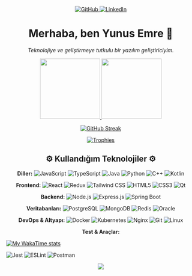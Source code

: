 <!-- Sosyal Medya ve İletişim Butonları -->

<p align="center">
<a href="https://www.google.com/search?q=https://github.com/cdprf" target="_blank">
<img alt="GitHub" src="https://www.google.com/search?q=https://img.shields.io/badge/GitHub-181717%3Fstyle%3Dfor-the-badge%26logo%3Dgithub%26logoColor%3Dwhite"/>
</a>
<a href="https://www.google.com/search?q=https://www.linkedin.com/in/yunusemreyuce/" target="_blank">
<img alt="LinkedIn" src="https://www.google.com/search?q=https://img.shields.io/badge/LinkedIn-0A66C2%3Fstyle%3Dfor-the-badge%26logo%3Dlinkedin%26logoColor%3Dwhite"/>
</a>
</p>


<!-- Başlık ve Tanıtım -->

<h1 align="center">Merhaba, ben Yunus Emre 👋</h1>

<p align="center">
<em>Teknolojiye ve geliştirmeye tutkulu bir yazılım geliştiriciyim.</em>
</p>

<!-- GitHub İstatistikleri -->

<p align="center">
<a href="https://www.google.com/search?q=https://github.com/cdprf">
<img height="160em" src="https://github-readme-stats.vercel.app/api%3Fusername%3Dcdprf%26show_icons%3Dtrue%26theme%3Dtokyonight%26include_all_commits%3Dtrue%26count_private%3Dtrue"/>
<img height="160em" src="https://github-readme-stats.vercel.app/api/top-langs/%3Fusername%3Dcdprf%26layout%3Dcompact%26langs_count%3D10%26theme%3Dtokyonight"/>
</a>
</p>
<p align="center">
<a href="https://github.com/cdprf">
<img align="center" src="https://github-readme-streak-stats.herokuapp.com/%3Fuser%3DYOUR_USERNAME%26theme%3Dtokyonight" alt="GitHub Streak" />
</a>
</p>

<!-- GitHub Kupaları -->

<p align="center">
<a href="https://www.google.com/search?q=https://github.com/cdprf">
<img src="https://github-profile-trophy.vercel.app/%3Fusername%3Dcdprf%26theme%3Dtokyonight%26row%3D1%26column%3D7%26margin-w%3D15%26margin-h%3D15" alt="Trophies" />
</a>
</p>

<!-- Teknoloji Yığını Başlığı -->

<h2 align="center">⚙️ Kullandığım Teknolojiler ⚙️</h2>

<!-- Diller -->

<p align="center">
<strong>Diller:</strong>




<img alt="JavaScript" src="https://img.shields.io/badge/JavaScript-F7DF1E%3Fstyle%3Dfor-the-badge%26logo%3Djavascript%26logoColor%3Dblack"/>
<img alt="TypeScript" src="https://img.shields.io/badge/TypeScript-3178C6?style=for-the-badge&logo=typescript&logoColor=white"/>
<img alt="Java" src="https://img.shields.io/badge/Java-ED8B00?style=for-the-badge&logo=openjdk&logoColor=white"/>
<img alt="Python" src="https://img.shields.io/badge/Python-3776AB%3Fstyle%3Dfor-the-badge%26logo%3Dpython%26logoColor%3Dwhite"/>
<img alt="C++" src="https://img.shields.io/badge/C%2B%2B-00599C%3Fstyle%3Dfor-the-badge%26logo%3Dcplusplus%26logoColor%3Dwhite"/>
<img alt="Kotlin" src="https://img.shields.io/badge/Kotlin-7F52FF%3Fstyle%3Dfor-the-badge%26logo%3Dkotlin%26logoColor%3Dwhite"/>
</p>

<!-- Frontend Teknolojileri -->

<p align="center">
<strong>Frontend:</strong>




<img alt="React" src="https://www.google.com/search?q=https://img.shields.io/badge/React-61DAFB%3Fstyle%3Dfor-the-badge%26logo%3Dreact%26logoColor%3Dblack"/>
<img alt="Redux" src="https://www.google.com/search?q=https://img.shields.io/badge/Redux-764ABC%3Fstyle%3Dfor-the-badge%26logo%3Dredux%26logoColor%3Dwhite"/>
<img alt="Tailwind CSS" src="https://img.shields.io/badge/Tailwind_CSS-38B2AC?style=for-the-badge&logo=tailwind-css&logoColor=white"/>
<img alt="HTML5" src="https://www.google.com/search?q=https://img.shields.io/badge/HTML5-E34F26%3Fstyle%3Dfor-the-badge%26logo%3Dhtml5%26logoColor%3Dwhite"/>
<img alt="CSS3" src="https://www.google.com/search?q=https://img.shields.io/badge/CSS3-1572B6%3Fstyle%3Dfor-the-badge%26logo%3Dcss3%26logoColor%3Dwhite"/>
<img alt="Qt" src="https://www.google.com/search?q=https://img.shields.io/badge/Qt-41CD52%3Fstyle%3Dfor-the-badge%26logo%3Dqt%26logoColor%3Dwhite"/>
</p>

<!-- Backend Teknolojileri -->

<p align="center">
<strong>Backend:</strong>




<img alt="Node.js" src="https://www.google.com/search?q=https://img.shields.io/badge/Node.js-339933%3Fstyle%3Dfor-the-badge%26logo%3Dnode.js%26logoColor%3Dwhite"/>
<img alt="Express.js" src="https://www.google.com/search?q=https://img.shields.io/badge/Express.js-000000%3Fstyle%3Dfor-the-badge%26logo%3Dexpress%26logoColor%3Dwhite"/>
<img alt="Spring Boot" src="https://www.google.com/search?q=https://img.shields.io/badge/Spring_Boot-6DB33F%3Fstyle%3Dfor-the-badge%26logo%3Dspring-boot%26logoColor%3Dwhite"/>
</p>

<!-- Veritabanları -->

<p align="center">
<strong>Veritabanları:</strong>




<img alt="PostgreSQL" src="https://www.google.com/search?q=https://img.shields.io/badge/PostgreSQL-4169E1%3Fstyle%3Dfor-the-badge%26logo%3Dpostgresql%26logoColor%3Dwhite"/>
<img alt="MongoDB" src="https://www.google.com/search?q=https://img.shields.io/badge/MongoDB-47A248%3Fstyle%3Dfor-the-badge%26logo%3Dmongodb%26logoColor%3Dwhite"/>
<img alt="Redis" src="https://img.shields.io/badge/Redis-DC382D?style=for-the-badge&logo=redis&logoColor=white"/>
<img alt="Oracle" src="https://www.google.com/search?q=https://img.shields.io/badge/Oracle-F80000%3Fstyle%3Dfor-the-badge%26logo%3Doracle%26logoColor%3Dwhite"/>
</p>

<!-- DevOps & Altyapı -->

<p align="center">
<strong>DevOps & Altyapı:</strong>




<img alt="Docker" src="https://www.google.com/search?q=https://img.shields.io/badge/Docker-2496ED%3Fstyle%3Dfor-the-badge%26logo%3Ddocker%26logoColor%3Dwhite"/>
<img alt="Kubernetes" src="https://www.google.com/search?q=https://img.shields.io/badge/Kubernetes-326CE5%3Fstyle%3Dfor-the-badge%26logo%3Dkubernetes%26logoColor%3Dwhite"/>
<img alt="Nginx" src="https://img.shields.io/badge/Nginx-009639?style=for-the-badge&logo=nginx&logoColor=white"/>
<img alt="Git" src="https://img.shields.io/badge/Git-F05032?style=for-the-badge&logo=git&logoColor=white"/>
<img alt="Linux" src="https://img.shields.io/badge/Linux-FCC624?style=for-the-badge&logo=linux&logoColor=black"/>
</p>

<!-- Test & Araçlar -->

<p align="center">
<strong>Test & Araçlar:</strong>


[![My WakaTime stats](https://github-readme-stats.vercel.app/api/wakatime?username=cdprfs)](https://github.com/anuraghazra/github-readme-stats)




<img alt="Jest" src="https://www.google.com/search?q=https://img.shields.io/badge/Jest-C21325%3Fstyle%3Dfor-the-badge%26logo%3Djest%26logoColor%3Dwhite"/>
<img alt="ESLint" src="https://www.google.com/search?q=https://img.shields.io/badge/ESLint-4B32C3%3Fstyle%3Dfor-the-badge%26logo%3Deslint%26logoColor%3Dwhite"/>
<img alt="Postman" src="https://www.google.com/search?q=https://img.shields.io/badge/Postman-FF6C37%3Fstyle%3Dfor-the-badge%26logo%3Dpostman%26logoColor%3Dwhite"/>
</p>

<!-- Ziyaretçi Sayacı -->

<p align="center">
<img src="https://www.google.com/search?q=https://api.visitorbadge.io/api/visitors%3Fpath%3Dhttps%253A%252F%252Fgithub.com%252Fcdprf%26label%3DProfil%2520vists%26labelColor%3D%2523000000%26countColor%3D%2523263759%26style%3Dfor-the-badge" />
</p>
